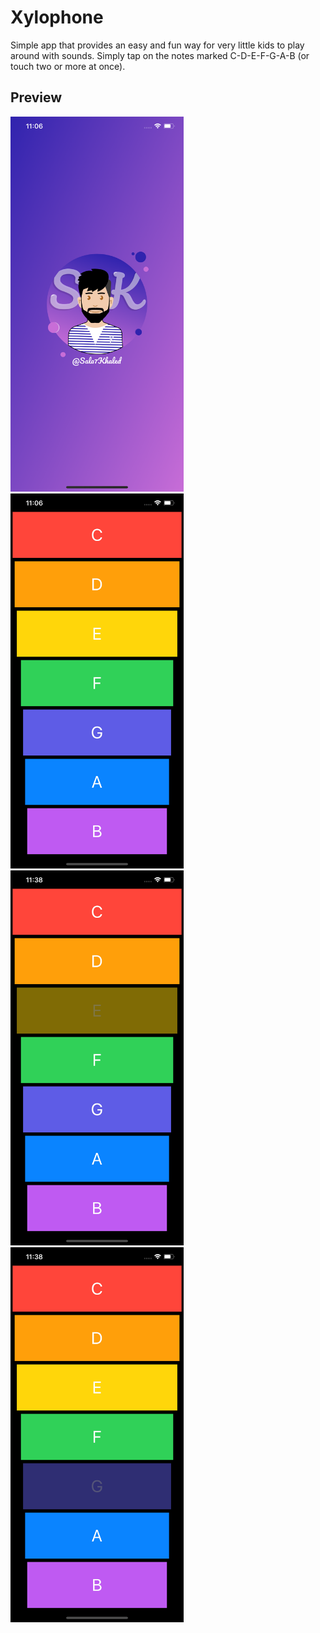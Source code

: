 # Xylophone
Simple app that provides an easy and fun way for very little kids to play around with sounds. Simply tap on the notes marked C-D-E-F-G-A-B (or touch two or more at once).

## Preview
<img src="/screenshot/1.png" alt="Demo" height="600px"/> <img src="/screenshot/2.png" alt="Demo" height="600px"/>
<img src="/screenshot/3.png" alt="Demo" height="600px"/> <img src="/screenshot/4.png" alt="Demo" height="600px"/>
